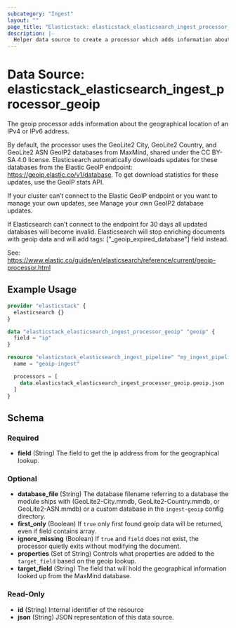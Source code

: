 ```yaml
---
subcategory: "Ingest"
layout: ""
page_title: "Elasticstack: elasticstack_elasticsearch_ingest_processor_geoip Data Source"
description: |-
  Helper data source to create a processor which adds information about the geographical location of an IPv4 or IPv6 address.
---
```


# Data Source: elasticstack_elasticsearch_ingest_processor_geoip

The geoip processor adds information about the geographical location of an IPv4 or IPv6 address.

By default, the processor uses the GeoLite2 City, GeoLite2 Country, and GeoLite2 ASN GeoIP2 databases from MaxMind, shared under the CC BY-SA 4.0 license. Elasticsearch automatically downloads updates for these databases from the Elastic GeoIP endpoint: https://geoip.elastic.co/v1/database. To get download statistics for these updates, use the GeoIP stats API.

If your cluster can’t connect to the Elastic GeoIP endpoint or you want to manage your own updates, see Manage your own GeoIP2 database updates.

If Elasticsearch can’t connect to the endpoint for 30 days all updated databases will become invalid. Elasticsearch will stop enriching documents with geoip data and will add tags: ["_geoip_expired_database"] field instead.


See: https://www.elastic.co/guide/en/elasticsearch/reference/current/geoip-processor.html


## Example Usage

```terraform
provider "elasticstack" {
  elasticsearch {}
}

data "elasticstack_elasticsearch_ingest_processor_geoip" "geoip" {
  field = "ip"
}

resource "elasticstack_elasticsearch_ingest_pipeline" "my_ingest_pipeline" {
  name = "geoip-ingest"

  processors = [
    data.elasticstack_elasticsearch_ingest_processor_geoip.geoip.json
  ]
}
```

<!-- schema generated by tfplugindocs -->
## Schema

### Required

- **field** (String) The field to get the ip address from for the geographical lookup.

### Optional

- **database_file** (String) The database filename referring to a database the module ships with (GeoLite2-City.mmdb, GeoLite2-Country.mmdb, or GeoLite2-ASN.mmdb) or a custom database in the `ingest-geoip` config directory.
- **first_only** (Boolean) If `true` only first found geoip data will be returned, even if field contains array.
- **ignore_missing** (Boolean) If `true` and `field` does not exist, the processor quietly exits without modifying the document.
- **properties** (Set of String) Controls what properties are added to the `target_field` based on the geoip lookup.
- **target_field** (String) The field that will hold the geographical information looked up from the MaxMind database.

### Read-Only

- **id** (String) Internal identifier of the resource
- **json** (String) JSON representation of this data source.
